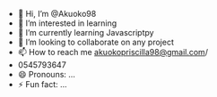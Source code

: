 - 👋 Hi, I’m @Akuoko98
- 👀 I’m interested in learning 
- 🌱 I’m currently learning Javascriptpy
- 💞️ I’m looking to collaborate on any project
- 📫 How to reach me akuokopriscilla98@gmail.com/
- 0545793647
- 😄 Pronouns: ...
- ⚡ Fun fact: ...

<!---
Akuoko98/Akuoko98 is a ✨ special ✨ repository because its `README.md` (this file) appears on your GitHub profile.
You can click the Preview link to take a look at your changes.
--->
